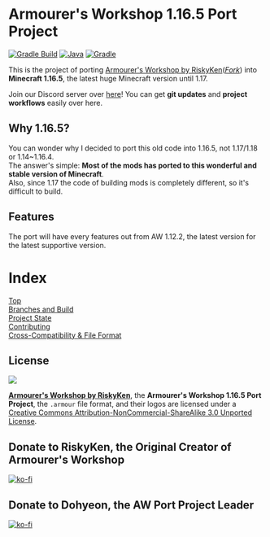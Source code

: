 <!--
This document is for the main website. If it changes, the site content changes.
You can add notifications and documents to be showed publicly on the net.
This document is under CC BY-NC-SA 3.0 lisence.
-->
# Armourer's Workshop 1.16.5 Port Project

[![Gradle Build](https://github.com/JeonDohyeon/Armourers-Workshop-1.16/actions/workflows/gradle-artifact.yml/badge.svg)](https://github.com/JeonDohyeon/Armourers-Workshop-1.16/actions/workflows/gradle-artifact.yml)
[![Java](https://img.shields.io/badge/java-11-ED8B00?logo=java)](https://www.azul.com/)
[![Gradle](https://img.shields.io/badge/gradle-7.2-02303A?logo=gradle)](https://gradle.org)

This is the project of porting [Armourer's Workshop by RiskyKen](https://github.com/RiskyKen/Armourers-Workshop)(*[Fork](https://github.com/JeonDohyeon/Armourers-Workshop)*) into **Minecraft 1.16.5**, the latest huge Minecraft version until 1.17.

Join our Discord server over [here](https://discord.gg/jZfacdAzT3)! You can get **git updates** and **project workflows** easily over here.

## Why 1.16.5?

You can wonder why I decided to port this old code into 1.16.5, not 1.17/1.18 or 1.14~1.16.4. <br>
The answer's simple: **Most of the mods has ported to this wonderful and stable version of Minecraft**. <br>
Also, since 1.17 the code of building mods is completely different, so it's difficult to build.

## Features

The port will have every features out from AW 1.12.2, the latest version for the latest supportive version.

# Index

[Top](https://jeondohyeon.github.io/Armourers-Workshop-1.16) <br>
[Branches and Build](https://jeondohyeon.github.io/Armourers-Workshop-1.16/branches.html) <br>
[Project State](https://jeondohyeon.github.io/Armourers-Workshop-1.16/workflow.html) <br>
[Contributing](https://jeondohyeon.github.io/Armourers-Workshop-1.16/contribute.html) <br>
[Cross-Compatibility & File Format](https://jeondohyeon.github.io/Armourers-Workshop-1.16/compatibility.html)

## License

![](https://i.creativecommons.org/l/by-nc-sa/3.0/88x31.png)

__[Armourer's Workshop by RiskyKen](https://github.com/RiskyKen/Armourers-Workshop)__, the __Armourer's Workshop 1.16.5 Port Project__, the `.armour` file format, and their logos are licensed under a [Creative Commons Attribution-NonCommercial-ShareAlike 3.0 Unported License](https://creativecommons.org/licenses/by-nc-sa/3.0/).

## Donate to RiskyKen, the Original Creator of Armourer's Workshop

[![ko-fi](https://www.ko-fi.com/img/githubbutton_sm.svg)](https://ko-fi.com/K3K3WVTZ)

## Donate to Dohyeon, the AW Port Project Leader

[![ko-fi](https://www.ko-fi.com/img/githubbutton_sm.svg)](https://ko-fi.com/Dohyeon)
